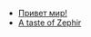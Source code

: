 - [Привет мир!](/[[language]]/[[version]]/intrductiono#hello-world)
- [A taste of Zephir](/[[language]]/[[version]]/introduction#a-taste-of-zephir)